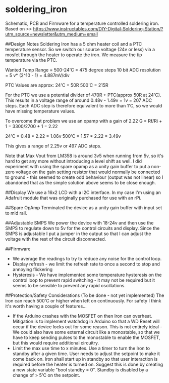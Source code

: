 # soldering_iron

Schematic, PCB and Firmware for a temperature controlled soldering iron.   
Based on >> https://www.instructables.com/DIY-Digital-Soldering-Station/?utm_source=newsletter&utm_medium=email

##Design Notes
Soldering Iron has a 5 ohm heater coil and a PTC temperature sensor.  So we switch our source voltage (24v or less) via  a mosfet through the heater to operate the iron.  We measure the tip temperature via the PTC.

Wanted Temp Range = 500-24'C = 475 degree steps
10 bit ADC resolution = 5 v* (2^10 - 1) = 4.887mV/div

PTC Values are approx:
24'C = 50R
500'C = 215R

For the PTC we use a potential divider of 470R + PTC(approx 50R at 24'C).   This results in a voltage range of around 0.48v - 1.49v = 1v = 207 ADC steps.   Each ADC step is therefore equivalent to more than 1'C, so we would have missing temperature values.

To overcome that problem we use an opamp with a gain of 2.22
G = Rf/Ri + 1 = 3300/2700 + 1 = 2.22

24'C    = 0.48 * 2.22 = 1.06v
500'C = 1.57 * 2.22 = 3.49v

This gives a range of 2.25v or 497 ADC steps.

Note that Max Vout from LM358 is around 3v5 when running from 5v, so it's hard to get any more without introducing a level shift as well.  I did experiment with using the spare opamp as a unity gain buffer to put a non-zero voltage on the gain setting resistor that would normally be connected to ground - this seemed to create odd behaviour (output was not linear) so I abandoned that as the simple solution above seems to be close enough.

##Display
We use a 16x2 LCD with a I2C interface.  In my case I'm using an Adafruit module that was originally purchased for use with an rPi.

##Spare OpAmp
Terminated the device as a unity gain buffer with input set to mid rail.

##Adjustable SMPS
We power the device with 18-24v and then use the SMPS to regulate down to 5v for the control circuits and display.  Since the SMPS is adjustable I put a jumper in the output so that I can adjust the voltage with the rest of the circuit disconnected.

##Firmware
- We average the readings to try to reduce any noise for the control loop.
- Display refresh - we limit the refresh rate to once a second to stop and annoying flickering 
- Hysteresis - We have implemented some temperature hysteresis on the control loop to prevent rapid switching - it may not be required but it seems to be sensible to prevent any rapid oscillations.

##Protection/Safety Considerations (To be done - not yet implemented)
The Iron can reach 500'C or higher when left on continuously.  For safety I think it's worth having a couple of features...
- If the Arduino crashes with the MOSFET on then Iron can overheat.  Mitigation is to implement watchdog in Arduino so that a WD Reset will occur if the device locks out for some reason.  This is not entirely ideal - We could also have some external circuit like a monostable, so that we have to keep sending pulses to the monostable to enable the MOSFET, but this would require additional circuitry.
- Limit the max use time to x minutes.  Use a timer to turn the Iron to standby after a given time.  User needs to adjust the setpoint to make it come back on.  Iron shall start up in standby so that user interaction is required before the heater is turned on.   Suggest this is done by creating a new state variable "bool standby = 0".   Standby is disabled by a change of > 5'C on the setpoint. 
